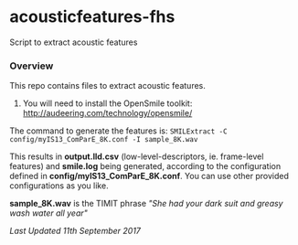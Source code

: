 # acousticfeatures-fhs
Script to extract acoustic features

### Overview
This repo contains files to extract acoustic features.

1. You will need to install the OpenSmile toolkit: http://audeering.com/technology/opensmile/

The command to generate the features is:
`SMILExtract -C config/myIS13_ComParE_8K.conf -I sample_8K.wav`

This results in **output.lld.csv** (low-level-descriptors, ie. frame-level features) and **smile.log** being generated, according to the configuration defined in **config/myIS13_ComParE_8K.conf**. You can use other provided configurations as you like.

**sample_8K.wav** is the TIMIT phrase _"She had your dark suit and greasy wash water all year"_

_Last Updated 11th September 2017_
